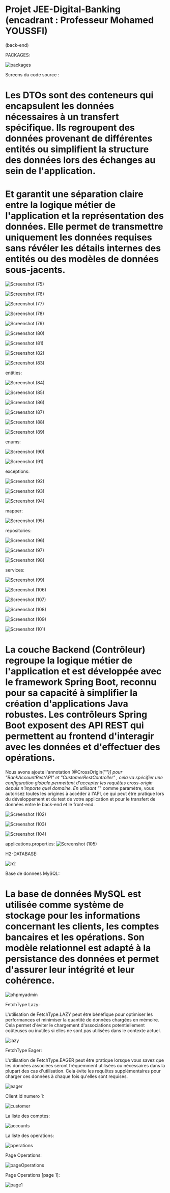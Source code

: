 # Projet JEE-Digital-Banking (encadrant : Professeur Mohamed YOUSSFI)
(back-end)


PACKAGES:

![packages](https://github.com/YoussefDinar/Dinar-Youssef-JEE/assets/94021293/07fa58a4-a860-40c3-8435-b14957c8bc78)

Screens du code source :

# Les DTOs sont des conteneurs qui encapsulent les données nécessaires à un transfert spécifique. Ils regroupent des données provenant de différentes entités ou simplifient la structure des données lors des échanges au sein de l'application.
# Et garantit une séparation claire entre la logique métier de l'application et la représentation des données. Elle permet de transmettre uniquement les données requises sans révéler les détails internes des entités ou des modèles de données sous-jacents.


![Screenshot (75)](https://github.com/YoussefDinar/JEE-Digital-Banking/assets/94021293/fc079f33-428c-4a98-97ae-fbf5b09c3dfe)

![Screenshot (76)](https://github.com/YoussefDinar/JEE-Digital-Banking/assets/94021293/3b1a566b-31be-4116-92ce-dac1c994ca1c)

![Screenshot (77)](https://github.com/YoussefDinar/JEE-Digital-Banking/assets/94021293/515b25dd-90fb-44af-bff5-7cb1d5ca44c6)

![Screenshot (78)](https://github.com/YoussefDinar/JEE-Digital-Banking/assets/94021293/75fd6e19-d655-4526-82a3-6940d73f1e8b)

![Screenshot (79)](https://github.com/YoussefDinar/JEE-Digital-Banking/assets/94021293/122f28c7-2147-4c22-b05a-9a7974f1bc92)

![Screenshot (80)](https://github.com/YoussefDinar/JEE-Digital-Banking/assets/94021293/7179a4ce-78d0-4a68-8797-d726b33313b7)

![Screenshot (81)](https://github.com/YoussefDinar/JEE-Digital-Banking/assets/94021293/cfd66ec7-ab1e-4c63-90b8-6cf389041fb7)

![Screenshot (82)](https://github.com/YoussefDinar/JEE-Digital-Banking/assets/94021293/af7072a1-a5f9-4fc2-9eda-418f9b2e64c7)

![Screenshot (83)](https://github.com/YoussefDinar/JEE-Digital-Banking/assets/94021293/3cf58517-0f35-48b3-9e1b-6325dcce3bdb)


entities:

![Screenshot (84)](https://github.com/YoussefDinar/JEE-Digital-Banking/assets/94021293/736f1057-14f4-46dc-b94a-dc4f72126880)

![Screenshot (85)](https://github.com/YoussefDinar/JEE-Digital-Banking/assets/94021293/5d1a67c7-6521-4da7-807a-afe95e80ca2e)

![Screenshot (86)](https://github.com/YoussefDinar/JEE-Digital-Banking/assets/94021293/2e4fb2d6-7db1-4369-85f3-98d1fe7b9b2b)


![Screenshot (87)](https://github.com/YoussefDinar/JEE-Digital-Banking/assets/94021293/e0a72d20-5438-44d0-b36b-c57b48be07ca)

![Screenshot (88)](https://github.com/YoussefDinar/JEE-Digital-Banking/assets/94021293/b913adac-67de-4edf-bdfc-7020e3161800)

![Screenshot (89)](https://github.com/YoussefDinar/JEE-Digital-Banking/assets/94021293/a82e1767-ddf6-4f15-9a3a-e406c5b92551)


enums:

![Screenshot (90)](https://github.com/YoussefDinar/JEE-Digital-Banking/assets/94021293/97e83ab7-5437-4afc-beb6-d5baba7fd9c1)

![Screenshot (91)](https://github.com/YoussefDinar/JEE-Digital-Banking/assets/94021293/afdc5dd9-21ab-498e-8d9b-86df534ffff2)

exceptions:

![Screenshot (92)](https://github.com/YoussefDinar/JEE-Digital-Banking/assets/94021293/9987b68d-c42c-451f-be2d-20dca4cde642)

![Screenshot (93)](https://github.com/YoussefDinar/JEE-Digital-Banking/assets/94021293/5b673366-372c-4654-a622-d89f630cd9e9)

![Screenshot (94)](https://github.com/YoussefDinar/JEE-Digital-Banking/assets/94021293/34d189a8-2919-4376-9f31-f88722c7e13f)

mapper:

![Screenshot (95)](https://github.com/YoussefDinar/JEE-Digital-Banking/assets/94021293/d4e8b7d1-e6cc-4d3b-b449-bad2e7913d6e)

repositories:

![Screenshot (96)](https://github.com/YoussefDinar/JEE-Digital-Banking/assets/94021293/a8fe6082-2cab-4b75-9118-48db48fd1e73)

![Screenshot (97)](https://github.com/YoussefDinar/JEE-Digital-Banking/assets/94021293/b128c2e5-1ed7-4d66-8cf2-8f523eb0f6fc)

![Screenshot (98)](https://github.com/YoussefDinar/JEE-Digital-Banking/assets/94021293/67c641ca-e63d-4324-b619-5b38d597dc9b)

services:

![Screenshot (99)](https://github.com/YoussefDinar/JEE-Digital-Banking/assets/94021293/4924fa74-47b2-4fda-b6bb-12ee200d5568)

![Screenshot (106)](https://github.com/YoussefDinar/JEE-Digital-Banking/assets/94021293/7260ee21-fedc-4a2a-92d5-a5e73f11eeff)

![Screenshot (107)](https://github.com/YoussefDinar/JEE-Digital-Banking/assets/94021293/13272941-8b08-493d-9bb5-030abeb22c14)

![Screenshot (108)](https://github.com/YoussefDinar/JEE-Digital-Banking/assets/94021293/6a252ea6-b57c-47eb-94ae-3151d7000dd7)

![Screenshot (109)](https://github.com/YoussefDinar/JEE-Digital-Banking/assets/94021293/9abfb8e6-068a-4d92-b96d-28275224ac4e)

![Screenshot (101)](https://github.com/YoussefDinar/JEE-Digital-Banking/assets/94021293/cf40eb5a-34b2-4521-b7b3-dd55acb94e3e)


# La couche Backend (Contrôleur) regroupe la logique métier de l'application et est développée avec le framework Spring Boot, reconnu pour sa capacité à simplifier la création d'applications Java robustes. Les contrôleurs Spring Boot exposent des API REST qui permettent au frontend d'interagir avec les données et d'effectuer des opérations.

Nous avons ajoute l'annotation [@CrossOrigin("*")] pour "BankAccountRestAPI" et "CustomerRestController" ,  cela va spécifier une configuration globale permettant d'accepter les requêtes cross-origin depuis n'importe quel domaine. En utilisant "*" comme paramètre, vous autorisez toutes les origines à accéder à l'API, ce qui peut être pratique lors du développement et du test de votre application et pour le transfert de données entre le back-end et le front-end.


![Screenshot (102)](https://github.com/YoussefDinar/JEE-Digital-Banking/assets/94021293/7a35a803-14bd-4e1e-9f0e-e90d36e844bc)

![Screenshot (103)](https://github.com/YoussefDinar/JEE-Digital-Banking/assets/94021293/8bac92a9-5fab-4541-88e0-b86b9f130c1f)

![Screenshot (104)](https://github.com/YoussefDinar/JEE-Digital-Banking/assets/94021293/b6fc501e-e71e-4e5d-abb6-8fdbcfb482ad)

applications.properties:
![Screenshot (105)](https://github.com/YoussefDinar/JEE-Digital-Banking/assets/94021293/e904a2a3-3d97-441b-8f99-caa57efd86f0)


H2-DATABASE:

![h2](https://github.com/YoussefDinar/Dinar-Youssef-JEE/assets/94021293/b77df9f6-70e5-4232-b96d-48965d69d837)

Base de donnees MySQL:

# La base de données MySQL est utilisée comme système de stockage pour les informations concernant les clients, les comptes bancaires et les opérations. Son modèle relationnel est adapté à la persistance des données et permet d'assurer leur intégrité et leur cohérence.

![phpmyadmin](https://github.com/YoussefDinar/Dinar-Youssef-JEE/assets/94021293/97da430e-af3e-4dff-b2cf-3466f87f4d00)

FetchType Lazy:

L'utilisation de FetchType.LAZY peut être bénéfique pour optimiser les performances et minimiser la quantité de données chargées en mémoire. Cela permet d'éviter le chargement d'associations potentiellement coûteuses ou inutiles si elles ne sont pas utilisées dans le contexte actuel.

![lazy](https://github.com/YoussefDinar/Dinar-Youssef-JEE/assets/94021293/1a57efa0-b637-4905-8f7d-d7830997e37a)

FetchType Eager:

L'utilisation de FetchType.EAGER peut être pratique lorsque vous savez que les données associées seront fréquemment utilisées ou nécessaires dans la plupart des cas d'utilisation. Cela évite les requêtes supplémentaires pour charger ces données à chaque fois qu'elles sont requises.

![eager](https://github.com/YoussefDinar/Dinar-Youssef-JEE/assets/94021293/9f96e4c6-dd57-4a57-9058-062f11d492ef)

Client id numero 1:

![customer](https://github.com/YoussefDinar/Dinar-Youssef-JEE/assets/94021293/47480c27-ebcb-4fd7-b67b-1fe2595f313c)

La liste des comptes:

![accounts](https://github.com/YoussefDinar/Dinar-Youssef-JEE/assets/94021293/95c3dbd7-f074-45c3-8f90-eea8a13897e4)

La liste des operations:

![operations](https://github.com/YoussefDinar/Dinar-Youssef-JEE/assets/94021293/f8d73bfa-1416-4400-baea-6ce863dbc019)

Page Operations:

![pageOperations](https://github.com/YoussefDinar/Dinar-Youssef-JEE/assets/94021293/de6bb2dc-9302-4d63-b581-e7b7f94508a1)

Page Operations [page 1]:

![page1](https://github.com/YoussefDinar/Dinar-Youssef-JEE/assets/94021293/8f0c5395-8923-44c2-8eb4-ff07ab379151)





